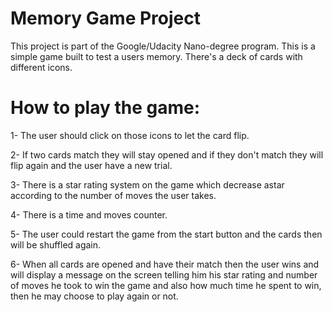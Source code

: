 # Memory Game Project
This project is part of the Google/Udacity Nano-degree program.
This is a simple game built to test a users memory. There's a deck of cards with different icons.

# How to play the game:

1- The user should click on those icons to let the card flip.

2- If two cards match they will stay opened and if they don't match they will flip again and the user have a new trial.

3- There is a star rating system on the game which decrease astar according to the number of moves the user takes.

4- There is a time and moves counter.

5- The user could restart the game from the start button and the cards then will be shuffled again.

6- When all cards are opened and have their match then the user wins and will display a message on the screen telling him his star rating and number of moves he took to win the game and also how much time he spent to win, then he may choose to play again or not.
